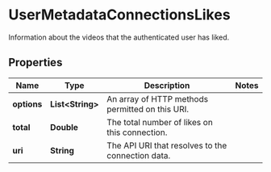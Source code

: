 

# UserMetadataConnectionsLikes

Information about the videos that the authenticated user has liked.

## Properties

| Name | Type | Description | Notes |
|------------ | ------------- | ------------- | -------------|
|**options** | **List&lt;String&gt;** | An array of HTTP methods permitted on this URI. |  |
|**total** | **Double** | The total number of likes on this connection. |  |
|**uri** | **String** | The API URI that resolves to the connection data. |  |



